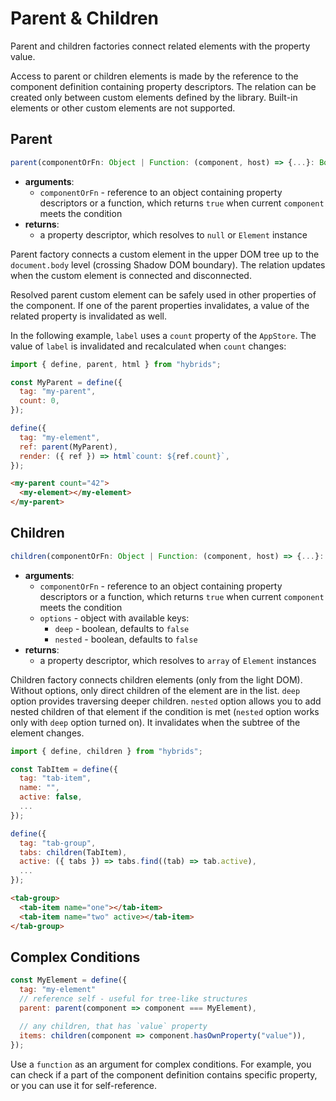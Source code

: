 # Parent & Children

Parent and children factories connect related elements with the property value.

Access to parent or children elements is made by the reference to the component definition containing property descriptors. The relation can be created only between custom elements defined by the library. Built-in elements or other custom elements are not supported.

## Parent

```typescript
parent(componentOrFn: Object | Function: (component, host) => {...}: Boolean): Object
```

* **arguments**:
  * `componentOrFn` - reference to an object containing property descriptors or a function, which returns `true` when current `component` meets the condition
* **returns**:
  * a property descriptor, which resolves to `null` or `Element` instance

Parent factory connects a custom element in the upper DOM tree up to the `document.body` level (crossing Shadow DOM boundary). The relation updates when the custom element is connected and disconnected.

Resolved parent custom element can be safely used in other properties of the component. If one of the parent properties invalidates, a value of the related property is invalidated as well.

In the following example, `label` uses a `count` property of the `AppStore`. The value of `label` is invalidated and recalculated when `count` changes:

```javascript
import { define, parent, html } from "hybrids";

const MyParent = define({
  tag: "my-parent",
  count: 0,
});

define({
  tag: "my-element",
  ref: parent(MyParent),
  render: ({ ref }) => html`count: ${ref.count}`,
});
```

```html
<my-parent count="42">
  <my-element></my-element>
</my-parent>
```

## Children

```typescript
children(componentOrFn: Object | Function: (component, host) => {...}: Boolean, [options: Object]): Object
```

* **arguments**:
  * `componentOrFn` - reference to an object containing property descriptors or a function, which returns `true` when current `component` meets the condition
  * `options` - object with available keys:
    * `deep` - boolean, defaults to `false`
    * `nested` - boolean, defaults to `false`
* **returns**:
  * a property descriptor, which resolves to `array` of `Element` instances

Children factory connects children elements (only from the light DOM). Without options, only direct children of the element are in the list. `deep` option provides traversing
deeper children. `nested` option allows you to add nested children of that element if the condition is met (`nested` option works only with `deep` option turned on). It invalidates when the subtree of the element changes.

```javascript
import { define, children } from "hybrids";

const TabItem = define({
  tag: "tab-item",
  name: "",
  active: false,
  ...
});

define({
  tag: "tab-group",
  tabs: children(TabItem),
  active: ({ tabs }) => tabs.find((tab) => tab.active),
  ...
});
```

```html
<tab-group>
  <tab-item name="one"></tab-item>
  <tab-item name="two" active></tab-item>
</tab-group>
```

## Complex Conditions

```javascript
const MyElement = define({
  tag: "my-element"
  // reference self - useful for tree-like structures
  parent: parent(component => component === MyElement),

  // any children, that has `value` property
  items: children(component => component.hasOwnProperty("value")),
});
```

Use a `function` as an argument for complex conditions. For example, you can check if a part of the component definition contains specific property, or you can use it for self-reference.
